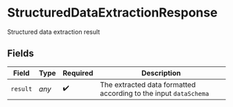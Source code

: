 # StructuredDataExtractionResponse

Structured data extraction result


## Fields

| Field                                                            | Type                                                             | Required                                                         | Description                                                      |
| ---------------------------------------------------------------- | ---------------------------------------------------------------- | ---------------------------------------------------------------- | ---------------------------------------------------------------- |
| `result`                                                         | *any*                                                            | :heavy_check_mark:                                               | The extracted data formatted according to the input `dataSchema` |